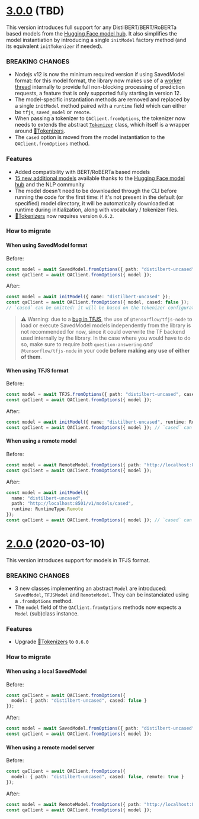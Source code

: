 # [3.0.0](https://github.com/huggingface/node-question-answering/compare/v2.0.0...v3.0.0) (TBD)

This version introduces full support for any DistilBERT/BERT/RoBERTa based models from the [Hugging Face model hub](https://huggingface.co/models). It also simplifies the model instantiation by introducing a single `initModel` factory method (and its equivalent `initTokenizer` if needed).

### BREAKING CHANGES

* Nodejs v12 is now the minimum required version if using SavedModel format: for this model format, the library now makes use of a [worker thread](https://nodejs.org/docs/latest-v12.x/api/worker_threads.html) internally to provide full non-blocking processing of prediction requests, a feature that is only supported fully starting in version 12.
* The model-specific instantiation methods are removed and replaced by a single `initModel` method paired with a `runtime` field which can either be `tfjs`, `saved_model` or `remote`.
* When passing a tokenizer to `QAClient.fromOptions`, the tokenizer now needs to extends the abstract [`Tokenizer`](./src/tokenizers/tokenizer.ts) class, which itself is a wrapper around [🤗Tokenizers](https://github.com/huggingface/tokenizers).
* The `cased` option is moved from the model instantiation to the `QAClient.fromOptions` method.

### Features

* Added compatibility with BERT/RoBERTa based models
* [15 new additional models](./README.md#models) available thanks to the [Hugging Face model hub](https://huggingface.co/models) and the NLP community
* The model doesn't need to be downloaded through the CLI before running the code for the first time: if it's not present in the default (or specified) model directory, it will be automatically downloaded at runtime during initialization, along with vocabulary / tokenizer files.
* [🤗Tokenizers](https://github.com/huggingface/tokenizers) now requires version `0.6.2`.

### How to migrate

#### When using SavedModel format

Before:
```typescript
const model = await SavedModel.fromOptions({ path: "distilbert-uncased", cased: false });
const qaClient = await QAClient.fromOptions({ model });
```

After:
```typescript
const model = await initModel({ name: "distilbert-uncased" });
const qaClient = await QAClient.fromOptions({ model, cased: false });
// `cased` can be omitted: it will be based on the tokenizer configuration if possible, otherwise inferred from the model name
```

> ⚠️ Warning: due to a [bug in TFJS](https://github.com/tensorflow/tfjs/issues/3463), the use of `@tensorflow/tfjs-node` to load or execute SavedModel models independently from the library is not recommended for now, since it could overwrite the TF backend used internally by the library. In the case where you would have to do so, make sure to require _both_ `question-answering` _and_ `@tensorflow/tfjs-node` in your code __before making any use of either of them__.

#### When using TFJS format

Before:
```typescript
const model = await TFJS.fromOptions({ path: "distilbert-uncased", cased: false });
const qaClient = await QAClient.fromOptions({ model });
```

After:
```typescript
const model = await initModel({ name: "distilbert-uncased", runtime: RuntimeType.TFJS });
const qaClient = await QAClient.fromOptions({ model }); // `cased` can be omitted (see SavedModel migration)
```

#### When using a remote model

Before:
```typescript
const model = await RemoteModel.fromOptions({ path: "http://localhost:8501/v1/models/cased" cased: false });
const qaClient = await QAClient.fromOptions({ model });
```

After:
```typescript
const model = await initModel({
  name: "distilbert-uncased",
  path: "http://localhost:8501/v1/models/cased",
  runtime: RuntimeType.Remote
});
const qaClient = await QAClient.fromOptions({ model }); // `cased` can be omitted (see SavedModel migration)
```

# [2.0.0](https://github.com/huggingface/node-question-answering/compare/v1.4.0...v2.0.0) (2020-03-10)

This version introduces support for models in TFJS format.

### BREAKING CHANGES

- 3 new classes implementing an abstract `Model` are introduced: `SavedModel`, `TFJSModel` and `RemoteModel`. They can be instanciated using a `.fromOptions` method.
- The `model` field of the `QAClient.fromOptions` methods now expects a `Model` (sub)class instance.

### Features

- Upgrade [🤗Tokenizers](https://github.com/huggingface/tokenizers) to `0.6.0`

### How to migrate

#### When using a local SavedModel

Before:
```typescript
const qaClient = await QAClient.fromOptions({
  model: { path: "distilbert-uncased", cased: false }
});
```

After:
```typescript
const model = await SavedModel.fromOptions({ path: "distilbert-uncased", cased: false });
const qaClient = await QAClient.fromOptions({ model });
```

#### When using a remote model server

Before:
```typescript
const qaClient = await QAClient.fromOptions({
  model: { path: "distilbert-uncased", cased: false, remote: true }
});
```

After:
```typescript
const model = await RemoteModel.fromOptions({ path: "http://localhost:8501/v1/models/cased", cased: false });
const qaClient = await QAClient.fromOptions({ model });
```
